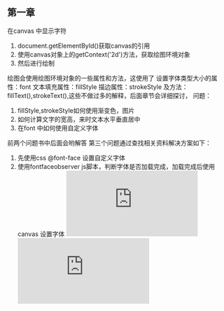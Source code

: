 ## 第一章
在canvas 中显示字符
1. document.getElementById()获取canvas的引用
2. 使用canvas对象上的getContext('2d')方法，获取绘图环境对象
3. 然后进行绘制

绘图会使用绘图环境对象的一些属性和方法，这使用了
设置字体类型大小的属性：font
文本填充属性：fillStyle
描边属性：strokeStyle
及方法：
fillText(),strokeText(),这些不做过多的解释，后面章节会详细探讨，
问题：
1. fillStyle,strokeStyle如何使用渐变色，图片
2. 如何计算文字的宽高，来时文本水平垂直居中
3. 在font 中如何使用自定义字体

前两个问题书中后面会哟解答
第三个问题通过查找相关资料解决方案如下：
1. 先使用css @font-face 设置自定义字体
2. 使用fontfaceobserver js脚本，判断字体是否加载完成，加载完成后使用canvas 设置字体
![示例](https://songweir.github.io/h5s/h5canvas-book-notes/chapter1/example1/example1.html)
![参考资料](https://www.w3cplus.com/css/font-display-masses.html)


